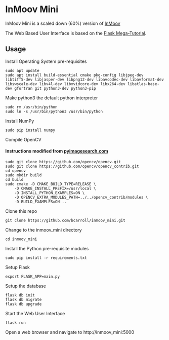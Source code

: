 # InMoov Mini 

InMoov Mini is a scaled down (60%) version of [InMoov](http://inmoov.fr)

The Web Based User Interface is based on the [Flask Mega-Tutorial](https://blog.miguelgrinberg.com/post/the-flask-mega-tutorial-part-i-hello-world).

## Usage

Install Operating System pre-requisites
```
sudo apt update
sudo apt install build-essential cmake pkg-config libjpeg-dev libtiff5-dev libjasper-dev libpng12-dev libavcodec-dev libavformat-dev libswscale-dev libv4l-dev libxvidcore-dev libx264-dev libatlas-base-dev gfortran git python3-dev python3-pip
```

Make python3 the default python interpreter
```
sudo rm /usr/bin/python
sudo ln -s /usr/bin/python3 /usr/bin/python
```

Install NumPy
```
sudo pip install numpy
```

Compile OpenCV
#### Instructions modified from [pyimagesearch.com](https://www.pyimagesearch.com/2017/09/04/raspbian-stretch-install-opencv-3-python-on-your-raspberry-pi/)
```
sudo git clone https://github.com/opencv/opencv.git
sudo git clone https://github.com/opencv/opencv_contrib.git
cd opencv
sudo mkdir build
cd build
sudo cmake -D CMAKE_BUILD_TYPE=RELEASE \
    -D CMAKE_INSTALL_PREFIX=/usr/local \
    -D INSTALL_PYTHON_EXAMPLES=ON \
    -D OPENCV_EXTRA_MODULES_PATH=../../opencv_contrib/modules \
    -D BUILD_EXAMPLES=ON ..
```

Clone this repo
```
git clone https://github.com/bcarroll/inmoov_mini.git
```

Change to the inmoov_mini directory
```
cd inmoov_mini
```

Install the Python pre-requisite modules
```
sudo pip install -r requirements.txt
```

Setup Flask
```
export FLASK_APP=main.py
```

Setup the database
```
flask db init
flask db migrate
flask db upgrade
```

Start the Web User Interface
```
flask run
```

Open a web browser and navigate to http://inmoov_mini:5000
